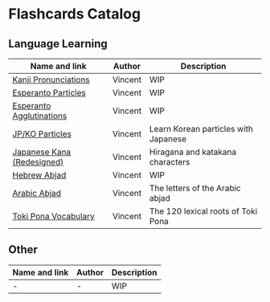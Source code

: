 # Flashcards Catalog

## Language Learning

| Name and link                                  | Author                     | Description                          |
|------------------------------------------------|----------------------------|--------------------------------------|
| [Kanji Pronunciations](kanji/)                 | Vincent                    | WIP                                  |
| [Esperanto Particles](eo-particles/)           | Vincent                    | WIP                                  |
| [Esperanto Agglutinations](eo-agglutinations/) | Vincent                    | WIP                                  |
| [JP/KO Particles](kanji/)                      | Vincent                    | Learn Korean particles with Japanese |
| [Japanese Kana (Redesigned)](kana/)            | Vincent                    | Hiragana and katakana characters     |
| [Hebrew Abjad](hebrew-abjad/)                  | Vincent                    | WIP                                  |
| [Arabic Abjad](arabic-abjad/)                  | Vincent                    | The letters of the Arabic abjad      |
| [Toki Pona Vocabulary](tokipona/)              | Vincent                    | The 120 lexical roots of Toki Pona   |

## Other

| Name and link                                  | Author                     | Description                          |
|------------------------------------------------|----------------------------|--------------------------------------|
| -                                              | -                          | WIP                                  |
